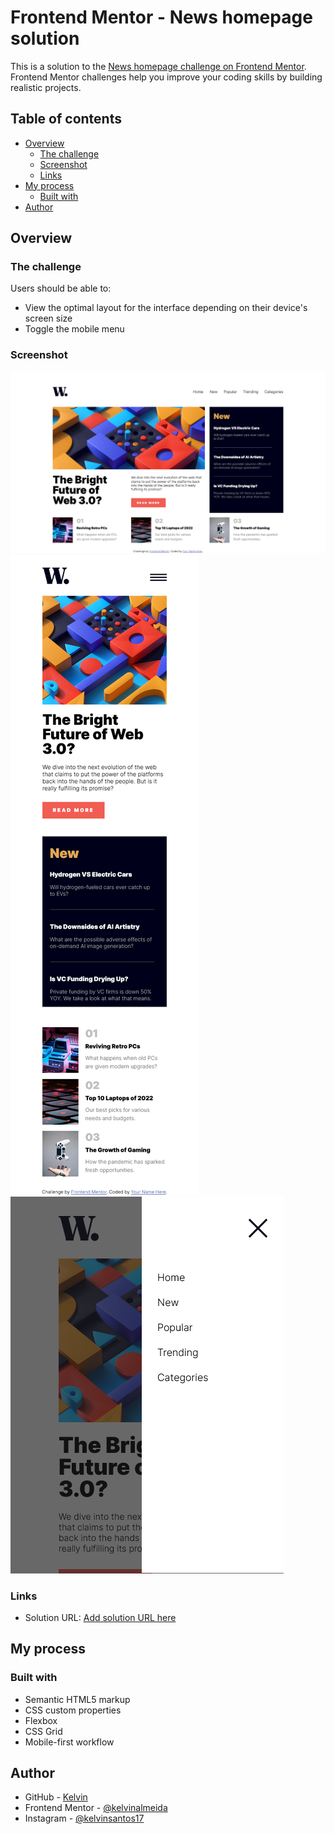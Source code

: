 # Frontend Mentor - News homepage solution

This is a solution to the [News homepage challenge on Frontend Mentor](https://www.frontendmentor.io/challenges/news-homepage-H6SWTa1MFl). Frontend Mentor challenges help you improve your coding skills by building realistic projects. 

## Table of contents

- [Overview](#overview)
  - [The challenge](#the-challenge)
  - [Screenshot](#screenshot)
  - [Links](#links)
- [My process](#my-process)
  - [Built with](#built-with)
- [Author](#author)

## Overview

### The challenge

Users should be able to:

- View the optimal layout for the interface depending on their device's screen size
- Toggle the mobile menu

### Screenshot

![](./Screenshots/Descktop.png)
![](./Screenshots/Mobile.png)
![](./Screenshots/MobileMenu.png)

### Links

- Solution URL: [Add solution URL here](https://news-homepage-main-zeta.vercel.app/)

## My process

### Built with

- Semantic HTML5 markup
- CSS custom properties
- Flexbox
- CSS Grid
- Mobile-first workflow

## Author

- GitHub - [Kelvin](https://github.com/kelvinalmeida)
- Frontend Mentor - [@kelvinalmeida](https://www.frontendmentor.io/profile/kelvinalmeida)
- Instagram - [@kelvinsantos17](https://www.instagram.com/kelvinsantos17/)

